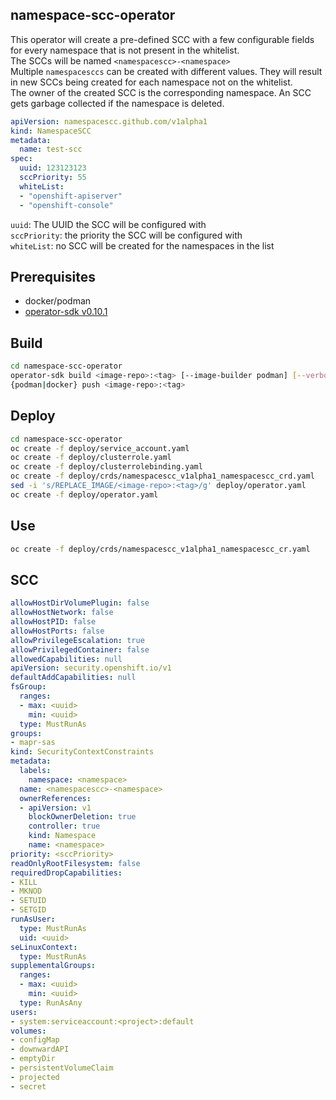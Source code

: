## namespace-scc-operator
This operator will create a pre-defined SCC with a few configurable fields for every namespace that is not present in the whitelist.  
The SCCs will be named `<namespacescc>-<namespace>`  
Multiple `namespacesccs` can be created with different values. They will result in new SCCs being created for each namespace not on the whitelist.  
The owner of the created SCC is the corresponding namespace. An SCC gets garbage collected if the namespace is deleted.
```yaml 
apiVersion: namespacescc.github.com/v1alpha1
kind: NamespaceSCC
metadata:
  name: test-scc
spec:
  uuid: 123123123
  sccPriority: 55
  whiteList:
  - "openshift-apiserver"
  - "openshift-console"
```
`uuid`: The UUID the SCC will be configured with  
`sccPriority`: the priority the SCC will be configured with  
`whiteList`: no SCC will be created for the namespaces in the list  
## Prerequisites  
* docker/podman
* [operator-sdk v0.10.1](https://github.com/operator-framework/operator-sdk/releases/tag/v0.10.1)
## Build
```bash 
cd namespace-scc-operator  
operator-sdk build <image-repo>:<tag> [--image-builder podman] [--verbose]  
{podman|docker} push <image-repo>:<tag>
```
## Deploy
```bash 
cd namespace-scc-operator
oc create -f deploy/service_account.yaml
oc create -f deploy/clusterrole.yaml
oc create -f deploy/clusterrolebinding.yaml
oc create -f deploy/crds/namespacescc_v1alpha1_namespacescc_crd.yaml
sed -i 's/REPLACE_IMAGE/<image-repo>:<tag>/g' deploy/operator.yaml
oc create -f deploy/operator.yaml
```
## Use
```bash 
oc create -f deploy/crds/namespacescc_v1alpha1_namespacescc_cr.yaml
```
## SCC
```yaml
allowHostDirVolumePlugin: false          
allowHostNetwork: false             
allowHostPID: false                        
allowHostPorts: false     
allowPrivilegeEscalation: true
allowPrivilegedContainer: false
allowedCapabilities: null
apiVersion: security.openshift.io/v1
defaultAddCapabilities: null
fsGroup:
  ranges:
  - max: <uuid>
    min: <uuid>
  type: MustRunAs
groups:
- mapr-sas
kind: SecurityContextConstraints
metadata:
  labels:
    namespace: <namespace>
  name: <namespacescc>-<namespace>
  ownerReferences:
  - apiVersion: v1
    blockOwnerDeletion: true
    controller: true
    kind: Namespace
    name: <namespace>
priority: <sccPriority>
readOnlyRootFilesystem: false
requiredDropCapabilities:
- KILL
- MKNOD
- SETUID
- SETGID
runAsUser:
  type: MustRunAs
  uid: <uuid>
seLinuxContext:
  type: MustRunAs
supplementalGroups:
  ranges:
  - max: <uuid>
    min: <uuid>
  type: RunAsAny
users:
- system:serviceaccount:<project>:default
volumes:
- configMap
- downwardAPI
- emptyDir
- persistentVolumeClaim
- projected
- secret
```